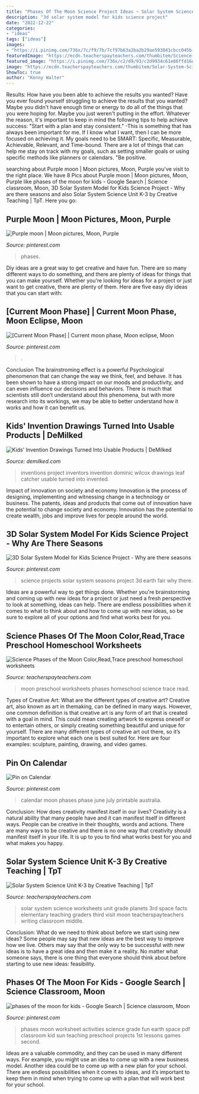 ```yaml
---
title: "Phases Of The Moon Science Project Ideas ~ Solar System Science Worksheets Unit Grade Planets 3rd Space Facts Elementary Teaching Graders Third Visit Moon Teacherspayteachers Writing Classroom Middle"
description: "3d solar system model for kids science project"
date: "2022-12-22"
categories:
- "ideas"
tags: ["ideas"]
images:
- "https://i.pinimg.com/736x/7c/f9/7b/7cf97b63a2ba2b29ae593841cbcc045b--moon-phase-calendar-july-calendar.jpg"
featuredImage: "https://ecdn.teacherspayteachers.com/thumbitem/Science-Phases-of-the-Moon-ColorReadTrace-preschool-homeschool-worksheets-1434582-1522097582/original-1434582-2.jpg"
featured_image: "https://i.pinimg.com/736x/c2/d9/93/c2d9934c61e86ffd16d1a70d8c74562d--moon-phases-the-moon.jpg"
image: "https://ecdn.teacherspayteachers.com/thumbitem/Solar-System-Science-Unit-K-3-1500873680/original-198756-4.jpg"
ShowToc: true
author: "Kenny Walter"
---
```



Results: How have you been able to achieve the results you wanted?
Have you ever found yourself struggling to achieve the results that you wanted? Maybe you didn't have enough time or energy to do all of the things that you were hoping for. Maybe you just weren't putting in the effort. Whatever the reason, it's important to keep in mind the following tips to help achieve success: 
"Start with a plan and stay consistent." -This is something that has always been important for me. If I know what I want, then I can be more focused on achieving it. My goals need to be SMART: Specific, Measurable, Achievable, Relevant, and Time-bound. There are a lot of things that can help me stay on track with my goals, such as setting smaller goals or using specific methods like planners or calendars. 
"Be positive.

	

		
searching about Purple moon | Moon pictures, Moon, Purple you've visit to the right place. We have 8 Pics about Purple moon | Moon pictures, Moon, Purple like phases of the moon for kids - Google Search | Science classroom, Moon, 3D Solar System Model for Kids Science Project - Why are there seasons and also Solar System Science Unit K-3 by Creative Teaching | TpT. Here you go:
		
    
## Purple Moon | Moon Pictures, Moon, Purple

<img loading=lazy src="https://i.pinimg.com/736x/7a/58/81/7a5881b67a7269e440880a4dfb5f56d7--moon-pics-moon-phases.jpg" onerror="this.onerror=null;this.src='https://tse2.mm.bing.net/th?id=OIP.E7lDRXiUVFWDR3vsk8eZlwHaHa&amp;pid=15.1';" alt="Purple moon | Moon pictures, Moon, Purple">

_Source: pinterest.com_

>phases. 

	

Diy ideas are a great way to get creative and have fun. There are so many different ways to do something, and there are plenty of ideas for things that you can make yourself. Whether you’re looking for ideas for a project or just want to get creative, there are plenty of them. Here are five easy diy ideas that you can start with: 

    
## [Current Moon Phase] | Current Moon Phase, Moon Eclipse, Moon

<img loading=lazy src="https://i.pinimg.com/736x/3f/f5/be/3ff5bec715b62f98dcee4af3166e6a2f--moon-phases.jpg" onerror="this.onerror=null;this.src='https://tse4.mm.bing.net/th?id=OIP.uSsBXQh-OE3RwiL07IV4HgHaHa&amp;pid=15.1';" alt="[Current Moon Phase] | Current moon phase, Moon eclipse, Moon">

_Source: pinterest.com_

>. 

	

Conclusion
The brainstroming effect is a powerful Psychological phenomenon that can change the way we think, feel, and behave. It has been shown to have a strong impact on our moods and productivity, and can even influence our decisions and behaviors. There is much that scientists still don’t understand about this phenomena, but with more research into its workings, we may be able to better understand how it works and how it can benefit us.

    
## Kids&#039; Invention Drawings Turned Into Usable Products | DeMilked

<img loading=lazy src="https://www.demilked.com/magazine/wp-content/uploads/2016/02/kids-inventions-real-products-inventors-project-dominic-wilcox-3.jpg" onerror="this.onerror=null;this.src='https://tse4.mm.bing.net/th?id=OIP.hQy8EIQIGbKI6ndRM5eplAHaKK&amp;pid=15.1';" alt="Kids&#039; Invention Drawings Turned Into Usable Products | DeMilked">

_Source: demilked.com_

>inventions project inventors invention dominic wilcox drawings leaf catcher usable turned into invented. 

	

Impact of innovation on society and economy
Innovation is the process of designing, implementing and witnessing change in a technology or business. The patents, ideas and products that come out of innovation have the potential to change society and economy. Innovation has the potential to create wealth, jobs and improve lives for people around the world.

    
## 3D Solar System Model For Kids Science Project - Why Are There Seasons

<img loading=lazy src="https://i.pinimg.com/736x/7b/4b/a1/7b4ba1fd8fb6176887a34ec2d61912a0--kid-science-projects-solar-system-model.jpg" onerror="this.onerror=null;this.src='https://tse3.mm.bing.net/th?id=OIP.R8A8FXYHRCD7wRy6caC0HwHaGv&amp;pid=15.1';" alt="3D Solar System Model for Kids Science Project - Why are there seasons">

_Source: pinterest.com_

>science projects solar system seasons project 3d earth fair why there. 

	

Ideas are a powerful way to get things done. Whether you're brainstorming and coming up with new ideas for a project or just need a fresh perspective to look at something, ideas can help. There are endless possibilities when it comes to what to think about and how to come up with new ideas, so be sure to explore all of your options and find what works best for you.

    
## Science Phases Of The Moon Color,Read,Trace Preschool Homeschool Worksheets

<img loading=lazy src="https://ecdn.teacherspayteachers.com/thumbitem/Science-Phases-of-the-Moon-ColorReadTrace-preschool-homeschool-worksheets-1434582-1522097582/original-1434582-2.jpg" onerror="this.onerror=null;this.src='https://tse1.mm.bing.net/th?id=OIP.i0kUcy-NSM1K_pNLIrOGfwAAAA&amp;pid=15.1';" alt="Science Phases of the Moon Color,Read,Trace preschool homeschool worksheets">

_Source: teacherspayteachers.com_

>moon preschool worksheets phases homeschool science trace read. 

	

Types of Creative Art: What are the different types of creative art?
Creative art, also known as art in themaking, can be defined in many ways. However, one common definition is that creative art is any form of art that is created with a goal in mind. This could mean creating artwork to express oneself or to entertain others, or simply creating something beautiful and unique for yourself. There are many different types of creative art out there, so it’s important to explore what each one is best suited for. Here are four examples: sculpture, painting, drawing, and video games.

    
## Pin On Calendar

<img loading=lazy src="https://i.pinimg.com/736x/7c/f9/7b/7cf97b63a2ba2b29ae593841cbcc045b--moon-phase-calendar-july-calendar.jpg" onerror="this.onerror=null;this.src='https://tse3.mm.bing.net/th?id=OIP.6jxAF9nyGjZWNBujtR96vgHaIt&amp;pid=15.1';" alt="Pin on Calendar">

_Source: pinterest.com_

>calendar moon phases phase june july printable australia. 

	

Conclusion: How does creativity manifest itself in our lives?
Creativity is a natural ability that many people have and it can manifest itself in different ways. People can be creative in their thoughts, words and actions. There are many ways to be creative and there is no one way that creativity should manifest itself in your life. It is up to you to find what works best for you and what makes you happy.

    
## Solar System Science Unit K-3 By Creative Teaching | TpT

<img loading=lazy src="https://ecdn.teacherspayteachers.com/thumbitem/Solar-System-Science-Unit-K-3-1500873680/original-198756-4.jpg" onerror="this.onerror=null;this.src='https://tse2.mm.bing.net/th?id=OIP.NmRs6ZYBLHhNeXJfiMwBWwAAAA&amp;pid=15.1';" alt="Solar System Science Unit K-3 by Creative Teaching | TpT">

_Source: teacherspayteachers.com_

>solar system science worksheets unit grade planets 3rd space facts elementary teaching graders third visit moon teacherspayteachers writing classroom middle. 

	

Conclusion: What do we need to think about before we start using new ideas?
Some people may say that new ideas are the best way to improve how we live. Others may say that the only way to be successful with new ideas is to have a great idea and then make it a reality. No matter what someone says, there is one thing that everyone should think about before starting to use new ideas: feasibility.

    
## Phases Of The Moon For Kids - Google Search | Science Classroom, Moon

<img loading=lazy src="https://i.pinimg.com/736x/c2/d9/93/c2d9934c61e86ffd16d1a70d8c74562d--moon-phases-the-moon.jpg" onerror="this.onerror=null;this.src='https://tse4.mm.bing.net/th?id=OIP.y6kbeOpNUnzvYKMxwB4nnAHaKL&amp;pid=15.1';" alt="phases of the moon for kids - Google Search | Science classroom, Moon">

_Source: pinterest.com_

>phases moon worksheet activities science grade fun earth space pdf classroom kid sun teaching preschool projects 1st lessons games second. 

	

Ideas are a valuable commodity, and they can be used in many different ways. For example, you might use an idea to come up with a new business model. Another idea could be to come up with a new plan for your school. There are endless possibilities when it comes to ideas, and it’s important to keep them in mind when trying to come up with a plan that will work best for your school.

